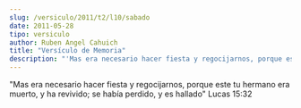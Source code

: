 ```yaml
---
slug: /versiculo/2011/t2/l10/sabado
date: 2011-05-28
tipo: versiculo
author: Ruben Angel Cahuich
title: "Versículo de Memoria"
description: "'Mas era necesario hacer fiesta y regocijarnos, porque este tu hermano era  muerto, y ha revivido; se había perdido, y es hallado' Lucas 15:32"
---
```


"Mas era necesario hacer fiesta y regocijarnos, porque este tu hermano era muerto, y ha revivido; se había perdido, y es hallado" Lucas 15:32
